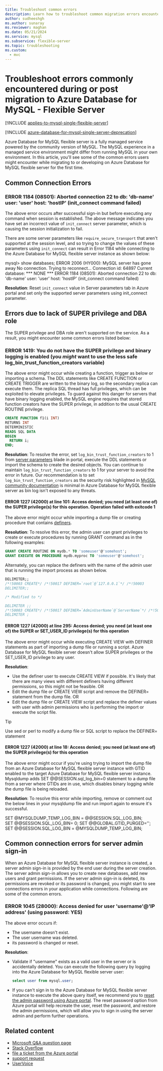 ```yaml
---
title: Troubleshoot common errors
description: Learn how to troubleshoot common migration errors encountered by users new to Azure Database for MySQL - Flexible Server.
author: sudheeshgh
ms.author: sunaray
ms.reviewer: maghan
ms.date: 05/21/2024
ms.service: mysql
ms.subservice: flexible-server
ms.topic: troubleshooting
ms.custom:
  - mvc
---
```


# Troubleshoot errors commonly encountered during or post migration to Azure Database for MySQL - Flexible Server

[!INCLUDE [applies-to-mysql-single-flexible-server](../includes/applies-to-mysql-single-flexible-server.md)]

[!INCLUDE [azure-database-for-mysql-single-server-deprecation](../includes/azure-database-for-mysql-single-server-deprecation.md)]

Azure Database for MySQL flexible server is a fully managed service powered by the community version of MySQL. The MySQL experience in a managed service environment might differ from running MySQL in your own environment. In this article, you'll see some of the common errors users might encounter while migrating to or developing on Azure Database for MySQL flexible server for the first time.

## Common Connection Errors

### ERROR 1184 (08S01): Aborted connection 22 to db: 'db-name' user: 'user' host: 'hostIP' (init_connect command failed)

The above error occurs after successful sign-in but before executing any command when session is established. The above message indicates you have set an incorrect value of `init_connect` server parameter, which is causing the session initialization to fail.

There are some server parameters like `require_secure_transport` that aren't supported at the session level, and so trying to change the values of these parameters using `init_connect` can result in Error 1184 while connecting to the Azure Database for MySQL flexible server instance as shown below:

mysql> show databases;
ERROR 2006 (HY000): MySQL server has gone away
No connection. Trying to reconnect...
Connection id:    64897
Current database: *** NONE ***
ERROR 1184 (08S01): Aborted connection 22 to db: 'db-name' user: 'user' host: 'hostIP' (init_connect command failed)

**Resolution**: Reset `init_connect` value in Server parameters tab in Azure portal and set only the supported server parameters using init_connect parameter.

## Errors due to lack of SUPER privilege and DBA role

The SUPER privilege and DBA role aren't supported on the service. As a result, you might encounter some common errors listed below:

### ERROR 1419: You do not have the SUPER privilege and binary logging is enabled (you *might* want to use the less safe log_bin_trust_function_creators variable)

The above error might occur while creating a function, trigger as below or importing a schema. The DDL statements like CREATE FUNCTION or CREATE TRIGGER are written to the binary log, so the secondary replica can execute them. The replica SQL thread has full privileges, which can be exploited to elevate privileges. To guard against this danger for servers that have binary logging enabled, the MySQL engine requires that stored function creators have the SUPER privilege, in addition to the usual CREATE ROUTINE privilege.

```sql
CREATE FUNCTION f1(i INT)
RETURNS INT
DETERMINISTIC
READS SQL DATA
BEGIN
  RETURN i;
END;
```

**Resolution**: To resolve the error, set `log_bin_trust_function_creators` to 1 from [server parameters](../single-server/how-to-server-parameters.md) blade in portal, execute the DDL statements or import the schema to create the desired objects. You can continue to maintain `log_bin_trust_function_creators` to 1 for your server to avoid the error in future. Our recommendation is to set `log_bin_trust_function_creators` as the security risk highlighted in [MySQL community documentation](https://dev.mysql.com/doc/refman/5.7/en/replication-options-binary-log.html#sysvar_log_bin_trust_function_creators) is minimal in Azure Database for MySQL flexible server as bin log isn't exposed to any threats.

#### ERROR 1227 (42000) at line 101: Access denied; you need (at least one of) the SUPER privilege(s) for this operation. Operation failed with exitcode 1

The above error might occur while importing a dump file or creating procedure that contains [definers](https://dev.mysql.com/doc/refman/5.7/en/create-procedure.html).

**Resolution**: To resolve this error, the admin user can grant privileges to create or execute procedures by running GRANT command as in the following examples:

```sql
GRANT CREATE ROUTINE ON mydb.* TO 'someuser'@'somehost';
GRANT EXECUTE ON PROCEDURE mydb.myproc TO 'someuser'@'somehost';
```

Alternately, you can replace the definers with the name of the admin user that is running the import process as shown below.

```sql
DELIMITER;;
/*!50003 CREATE*/ /*!50017 DEFINER=`root`@`127.0.0.1`*/ /*!50003
DELIMITER;;

/* Modified to */

DELIMITER ;;
/*!50003 CREATE*/ /*!50017 DEFINER=`AdminUserName`@`ServerName`*/ /*!50003
DELIMITER ;
```

#### ERROR 1227 (42000) at line 295: Access denied; you need (at least one of) the SUPER or SET_USER_ID privilege(s) for this operation

The above error might occur while executing CREATE VIEW with DEFINER statements as part of importing a dump file or running a script. Azure Database for MySQL flexible server doesn't allow SUPER privileges or the SET_USER_ID privilege to any user.

**Resolution**:

- Use the definer user to execute CREATE VIEW if possible. It's likely that there are many views with different definers having different permissions, so this might not be feasible. OR
- Edit the dump file or CREATE VIEW script and remove the DEFINER= statement from the dump file. OR
- Edit the dump file or CREATE VIEW script and replace the definer values with user with admin permissions who is performing the import or execute the script file.

> [!TIP]  
> Use sed or perl to modify a dump file or SQL script to replace the DEFINER= statement

#### ERROR 1227 (42000) at line 18: Access denied; you need (at least one of) the SUPER privilege(s) for this operation

The above error might occur if you're using trying to import the dump file from an Azure Database for MySQL flexible server instance with GTID enabled to the target Azure Database for MySQL flexible server instance. Mysqldump adds SET @@SESSION.sql_log_bin=0 statement to a dump file from a server where GTIDs are in use, which disables binary logging while the dump file is being reloaded.

**Resolution**:
To resolve this error while importing, remove or comment out the below lines in your mysqldump file and run import again to ensure it's successful.

SET @MYSQLDUMP_TEMP_LOG_BIN = @@SESSION.SQL_LOG_BIN;  
SET @@SESSION.SQL_LOG_BIN= 0;
SET @@GLOBAL.GTID_PURGED='';
SET @@SESSION.SQL_LOG_BIN = @MYSQLDUMP_TEMP_LOG_BIN;

## Common connection errors for server admin sign-in

When an Azure Database for MySQL flexible server instance is created, a server admin sign-in is provided by the end user during the server creation. The server admin sign-in allows you to create new databases, add new users and grant permissions. If the server admin sign-in is deleted, its permissions are revoked or its password is changed, you might start to see connections errors in your application while connections. Following are some of the common errors.

### ERROR 1045 (28000): Access denied for user 'username'@'IP address' (using password: YES)

The above error occurs if:

- The username doesn't exist.
- The user username was deleted.
- its password is changed or reset.

**Resolution**:

- Validate if "username" exists as a valid user in the server or is accidentally deleted. You can execute the following query by logging into the Azure Database for MySQL flexible server user:

  ```sql
  select user from mysql.user;
  ```

- If you can't sign in to the Azure Database for MySQL flexible server instance to execute the above query itself, we recommend you to [reset the admin password using Azure portal](../single-server/how-to-create-manage-server-portal.md). The reset password option from Azure portal will help recreate the user, reset the password, and restore the admin permissions, which will allow you to sign in using the server admin and perform further operations.

## Related content

- [Microsoft Q&A question page](/answers/topics/azure-database-mysql.html)
- [Stack Overflow](https://stackoverflow.com/questions/tagged/azure-database-mysql)
- [file a ticket from the Azure portal](https://portal.azure.com/?#blade/Microsoft_Azure_Support/HelpAndSupportBlade)
- [support request](https://portal.azure.com/#blade/Microsoft_Azure_Support/HelpAndSupportBlade/newsupportrequest)
- [UserVoice](https://feedback.azure.com/d365community/forum/47b1e71d-ee24-ec11-b6e6-000d3a4f0da0)
